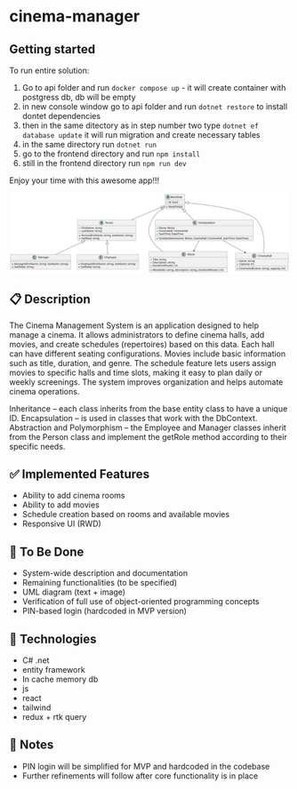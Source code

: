 # cinema-manager

## Getting started

To run entire solution:

1. Go to api folder and run `docker compose up` - it will create container with postgress db, db will be empty
2. in new console window go to api folder and run `dotnet restore` to install dontet dependencies
3. then in the same ditectory as in step number two type `dotnet ef database update` it will run migration and create necessary tables
4. in the same directory run `dotnet run`
5. go to the frontend directory and run `npm install`
6. still in the frontend directory run `npm run dev`

Enjoy your time with this awesome app!!!

![diagram](diagram.svg)

## 📋 Description

The Cinema Management System is an application designed to help manage a cinema. It allows administrators to define cinema halls, add movies, and create schedules (repertoires) based on this data. Each hall can have different seating configurations. Movies include basic information such as title, duration, and genre. The schedule feature lets users assign movies to specific halls and time slots, making it easy to plan daily or weekly screenings. The system improves organization and helps automate cinema operations.

Inheritance – each class inherits from the base entity class to have a unique ID.
Encapsulation – is used in classes that work with the DbContext.
Abstraction and Polymorphism – the Employee and Manager classes inherit from the Person class and implement the getRole method according to their specific needs.

## ✅ Implemented Features

- Ability to add cinema rooms
- Ability to add movies
- Schedule creation based on rooms and available movies
- Responsive UI (RWD)

## 🚧 To Be Done

- System-wide description and documentation
- Remaining functionalities (to be specified)
- UML diagram (text + image)
- Verification of full use of object-oriented programming concepts
- PIN-based login (hardcoded in MVP version)

## 🧩 Technologies

- C# .net
- entity framework
- In cache memory db
- js
- react
- tailwind
- redux + rtk query

## 📌 Notes

- PIN login will be simplified for MVP and hardcoded in the codebase
- Further refinements will follow after core functionality is in place
